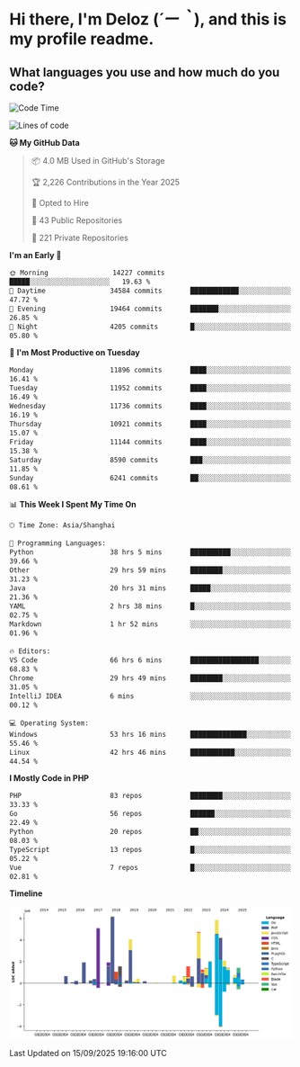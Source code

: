# **Hi there, I'm Deloz (*´ー｀*), and this is my profile readme.**

## **What languages you use and how much do you code?**

<!--START_SECTION:waka-->
![Code Time](http://img.shields.io/badge/Code%20Time-7%2C495%20hrs%2043%20mins-blue)

![Lines of code](https://img.shields.io/badge/From%20Hello%20World%20I%27ve%20Written-53.7%20million%20lines%20of%20code-blue)

**🐱 My GitHub Data** 

> 📦 4.0 MB Used in GitHub's Storage 
 > 
> 🏆 2,226 Contributions in the Year 2025
 > 
> 💼 Opted to Hire
 > 
> 📜 43 Public Repositories 
 > 
> 🔑 221 Private Repositories 
 > 
**I'm an Early 🐤** 

```text
🌞 Morning                14227 commits       █████░░░░░░░░░░░░░░░░░░░░   19.63 % 
🌆 Daytime                34584 commits       ████████████░░░░░░░░░░░░░   47.72 % 
🌃 Evening                19464 commits       ███████░░░░░░░░░░░░░░░░░░   26.85 % 
🌙 Night                  4205 commits        █░░░░░░░░░░░░░░░░░░░░░░░░   05.80 % 
```
📅 **I'm Most Productive on Tuesday** 

```text
Monday                   11896 commits       ████░░░░░░░░░░░░░░░░░░░░░   16.41 % 
Tuesday                  11952 commits       ████░░░░░░░░░░░░░░░░░░░░░   16.49 % 
Wednesday                11736 commits       ████░░░░░░░░░░░░░░░░░░░░░   16.19 % 
Thursday                 10921 commits       ████░░░░░░░░░░░░░░░░░░░░░   15.07 % 
Friday                   11144 commits       ████░░░░░░░░░░░░░░░░░░░░░   15.38 % 
Saturday                 8590 commits        ███░░░░░░░░░░░░░░░░░░░░░░   11.85 % 
Sunday                   6241 commits        ██░░░░░░░░░░░░░░░░░░░░░░░   08.61 % 
```


📊 **This Week I Spent My Time On** 

```text
🕑︎ Time Zone: Asia/Shanghai

💬 Programming Languages: 
Python                   38 hrs 5 mins       ██████████░░░░░░░░░░░░░░░   39.66 % 
Other                    29 hrs 59 mins      ████████░░░░░░░░░░░░░░░░░   31.23 % 
Java                     20 hrs 31 mins      █████░░░░░░░░░░░░░░░░░░░░   21.36 % 
YAML                     2 hrs 38 mins       █░░░░░░░░░░░░░░░░░░░░░░░░   02.75 % 
Markdown                 1 hr 52 mins        ░░░░░░░░░░░░░░░░░░░░░░░░░   01.96 % 

🔥 Editors: 
VS Code                  66 hrs 6 mins       █████████████████░░░░░░░░   68.83 % 
Chrome                   29 hrs 49 mins      ████████░░░░░░░░░░░░░░░░░   31.05 % 
IntelliJ IDEA            6 mins              ░░░░░░░░░░░░░░░░░░░░░░░░░   00.12 % 

💻 Operating System: 
Windows                  53 hrs 16 mins      ██████████████░░░░░░░░░░░   55.46 % 
Linux                    42 hrs 46 mins      ███████████░░░░░░░░░░░░░░   44.54 % 
```

**I Mostly Code in PHP** 

```text
PHP                      83 repos            ████████░░░░░░░░░░░░░░░░░   33.33 % 
Go                       56 repos            ██████░░░░░░░░░░░░░░░░░░░   22.49 % 
Python                   20 repos            ██░░░░░░░░░░░░░░░░░░░░░░░   08.03 % 
TypeScript               13 repos            █░░░░░░░░░░░░░░░░░░░░░░░░   05.22 % 
Vue                      7 repos             █░░░░░░░░░░░░░░░░░░░░░░░░   02.81 % 
```



**Timeline**

![Lines of Code chart](https://raw.githubusercontent.com/deloz/deloz/main/assets/bar_graph.png)


 Last Updated on 15/09/2025 19:16:00 UTC
<!--END_SECTION:waka-->
